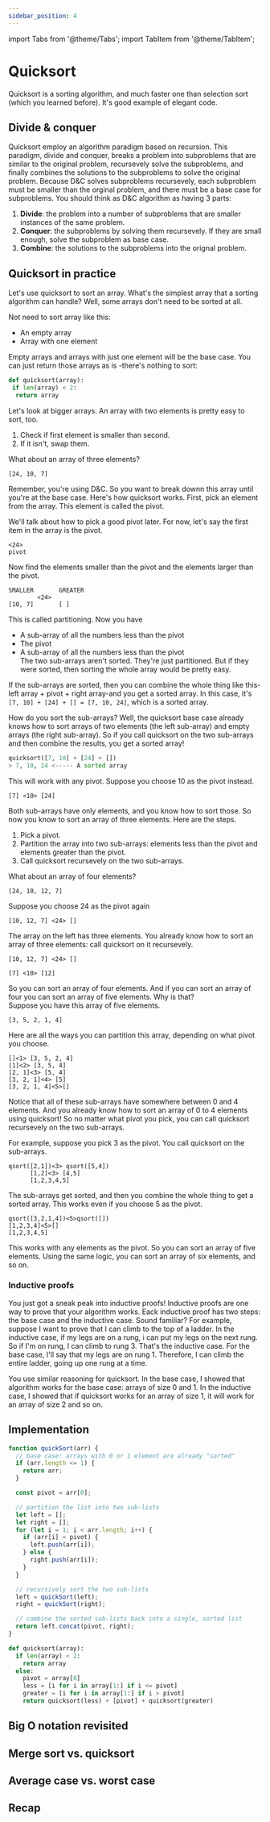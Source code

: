 ```yaml
---
sidebar_position: 4
---
```


import Tabs from '@theme/Tabs';
import TabItem from '@theme/TabItem';

# Quicksort

Quicksort is a sorting algorithm, and much faster one than selection sort (which you learned before). It's good example
of elegant code.

## Divide & conquer

Quicksort employ an algorithm paradigm based on recursion. This paradigm, divide and conquer, breaks
a problem into subproblems that are similar to the original problem, recursevely solve the subproblems, and
finally combines the solutions to the subproblems to solve the original problem. Because D&C solves subproblems
recursevely, each subproblem must be smaller than the orginal problem, and there must be a base case for subproblems.
You should think as D&C algorithm as having 3 parts:

1. **Divide**: the problem into a number of subproblems that are smaller
   instances of the same problem.
2. **Conquer**: the subproblems by solving them recursevely. If they are
   small enough, solve the subproblem as base case.
3. **Combine**: the solutions to the subproblems into the orignal problem.

## Quicksort in practice

Let's use quicksort to sort an array. What's the simplest array that a sorting algorithm
can handle? Well, some arrays don't need to be sorted at all.

Not need to sort array like this:

- An empty array
- Array with one element

Empty arrays and arrays with just one element will be the base case. You can
just return those arrays as is -there's nothing to sort:

```py
def quicksort(array):
 if len(array) < 2:
  return array
```

Let's look at bigger arrays. An array with two elements is pretty easy to
sort, too.

1. Check if first element is smaller than second.
2. If it isn't, swap them.

What about an array of three elements?

```
[24, 10, 7]
```

Remember, you're using D&C. So you want to break downn this array
until you're at the base case. Here's how quicksort works. First, pick
an element from the array. This element is called the pivot.

We'll talk about how to pick a good pivot later. For now, let's say the first
item in the array is the pivot.

```
<24>
pivot
```

Now find the elements smaller than the pivot and the elements larger
than the pivot.

```
SMALLER       GREATER
        <24>
[10, 7]       [ ]
```

This is called partitioning. Now you have

- A sub-array of all the numbers less than the pivot
- The pivot
- A sub-array of all the numbers less than the pivot  
  The two sub-arrays aren't sorted. They're just partitioned. But
  if they were sorted, then sorting the whole array would be pretty easy.

If the sub-arrays are sorted, then you can combine the whole thing like
this-left array + pivot + right array-and you get a sorted
array. In this case, it's `[7, 10] + [24] + [] = [7, 10, 24]`,
which is a sorted array.

How do you sort the sub-arrays? Well, the quicksort base case already
knows how to sort arrays of two elements (the left sub-array) and
empty arrays (the right sub-array). So if you call quicksort on the
two sub-arrays and then combine the results, you get a sorted array!

```py
quicksort([7, 10] + [24] + [])
> 7, 10, 24 <----- A sorted array
```

This will work with any pivot. Suppose you choose 10 as the pivot instead.

```
[7] <10> [24]
```

Both sub-arrays have only elements, and you know how to sort those. So
now you know to sort an array of three elements. Here are the steps.

1. Pick a pivot.
2. Partition the array into two sub-arrays: elements less than the pivot
   and elements greater than the pivot.
3. Call quicksort recursevely on the two sub-arrays.

What about an array of four elements?

```
[24, 10, 12, 7]
```

Suppose you choose 24 as the pivot again

```
[10, 12, 7] <24> []
```

The array on the left has three elements. You already know how to sort
an array of three elements: call quicksort on it recursevely.

```
[10, 12, 7] <24> []

[7] <10> [12]
```

So you can sort an array of four elements. And if you can sort an array of four you can
sort an array of five elements. Why is that?  
Suppose you have this array of five elements.

```
[3, 5, 2, 1, 4]
```

Here are all the ways you can partition this array, depending on what pivot you choose.

```
[]<1> [3, 5, 2, 4]
[1]<2> [3, 5, 4]
[2, 1]<3> [5, 4]
[3, 2, 1]<4> [5]
[3, 2, 1, 4]<5>[]
```

Notice that all of these sub-arrays have somewhere between 0 and 4
elements. And you already know how to sort an array of 0 to 4 elements
using quicksort! So no matter what pivot you pick, you can call
quicksort recursevely on the two sub-arrays.

For example, suppose you pick 3 as the pivot. You call quicksort on the sub-arrays.

```
qsort([2,1])<3> qsort([5,4])
      [1,2]<3> [4,5]
      [1,2,3,4,5]
```

The sub-arrays get sorted, and then you combine the whole thing to get a sorted array.
This works even if you choose 5 as the pivot.

```
qsort([3,2,1,4])<5>qsort([])
[1,2,3,4]<5>[]
[1,2,3,4,5]
```

This works with any elements as the pivot. So you can sort an array of five elements.
Using the same logic, you can sort an array of six elements, and so on.

### Inductive proofs

You just got a sneak peak into inductive proofs! Inductive proofs are one way to prove that
your algorithm works. Eack inductive proof has two steps: the base case and the inductive case.
Sound familiar? For example, suppose I want to prove that I can climb to the top of a ladder. In the
inductive case, if my legs are on a rung, i can put my legs on the next rung. So if I'm on rung, I can
climb to rung 3. That's the inductive case. For the base case, I'll say that my legs are on rung 1.
Therefore, I can climb the entire ladder, going up one rung at a time.

You use similar reasoning for quicksort. In the base case, I showed that algorithm works for the
base case: arrays of size 0 and 1. In the inductive case, I showed that if quicksort works for
an array of size 1, it will work for an array of size 2 and so on.

## Implementation

<Tabs>
<TabItem value="js" label="JavaScript">

```js
function quickSort(arr) {
  // base case: arrays with 0 or 1 element are already "sorted"
  if (arr.length <= 1) {
    return arr;
  }

  const pivot = arr[0];

  // partition the list into two sub-lists
  let left = [];
  let right = [];
  for (let i = 1; i < arr.length; i++) {
    if (arr[i] < pivot) {
      left.push(arr[i]);
    } else {
      right.push(arr[i]);
    }
  }

  // recursively sort the two sub-lists
  left = quickSort(left);
  right = quickSort(right);

  // combine the sorted sub-lists back into a single, sorted list
  return left.concat(pivot, right);
}
```

</TabItem>
<TabItem value="py" label="Python">

```py
def quicksort(array):
  if len(array) < 2:
    return array
  else:
    pivot = array[0]
    less = [i for i in array[1:] if i <= pivot]
    greater = [i for i in array[1:] if i > pivot]
    return quicksort(less) + [pivot] + quicksort(greater)
```

</TabItem>
</Tabs>

## Big O notation revisited

## Merge sort vs. quicksort

## Average case vs. worst case

## Recap
